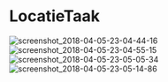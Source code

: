 # LocatieTaak
![screenshot_2018-04-05-23-04-44-16](https://user-images.githubusercontent.com/34891940/39638919-5ef5c8b4-4fe5-11e8-9c48-1dba4eb6b3c5.png)
![screenshot_2018-04-05-23-04-55-15](https://user-images.githubusercontent.com/34891940/39638920-5f36870a-4fe5-11e8-843e-63752352f255.png)
![screenshot_2018-04-05-23-05-05-34](https://user-images.githubusercontent.com/34891940/39638922-5f776130-4fe5-11e8-8e49-915d805e38fc.png)
![screenshot_2018-04-05-23-05-14-86](https://user-images.githubusercontent.com/34891940/39638923-5fb27220-4fe5-11e8-866a-19e97107e80d.png)
